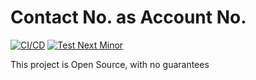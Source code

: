 # Contact No. as Account No.

[![ CI/CD](https://github.com/HelgesenConsulting/ContactNoAsAccountNo/actions/workflows/CICD.yaml/badge.svg)](https://github.com/HelgesenConsulting/ContactNoAsAccountNo/actions/workflows/CICD.yaml) [![ Test Next Minor](https://github.com/HelgesenConsulting/ContactNoAsAccountNo/actions/workflows/NextMinor.yaml/badge.svg)](https://github.com/HelgesenConsulting/ContactNoAsAccountNo/actions/workflows/NextMinor.yaml)

This project is Open Source, with no guarantees

